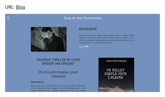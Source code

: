 URL:  <a href="https://sundarata.yj.fr" target="_blank"
                >Blog</a>
                <br>
                
<img src="Screenshot.png" alt="ireki"> 
